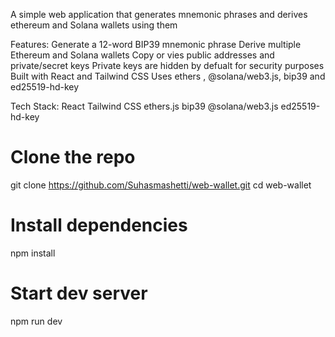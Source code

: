 A simple web application that generates mnemonic phrases and derives ethereum and Solana wallets using them

Features:
Generate a 12-word BIP39 mnemonic phrase
Derive multiple Ethereum and Solana wallets
Copy or vies public addresses and private/secret keys
Private keys are hidden by defualt for security purposes
Built with React and Tailwind CSS
Uses ethers , @solana/web3.js, bip39 and ed25519-hd-key



Tech Stack:
React 
Tailwind CSS
ethers.js
bip39
@solana/web3.js
ed25519-hd-key


# Clone the repo
git clone https://github.com/Suhasmashetti/web-wallet.git
cd web-wallet

# Install dependencies
npm install

# Start dev server
npm run dev